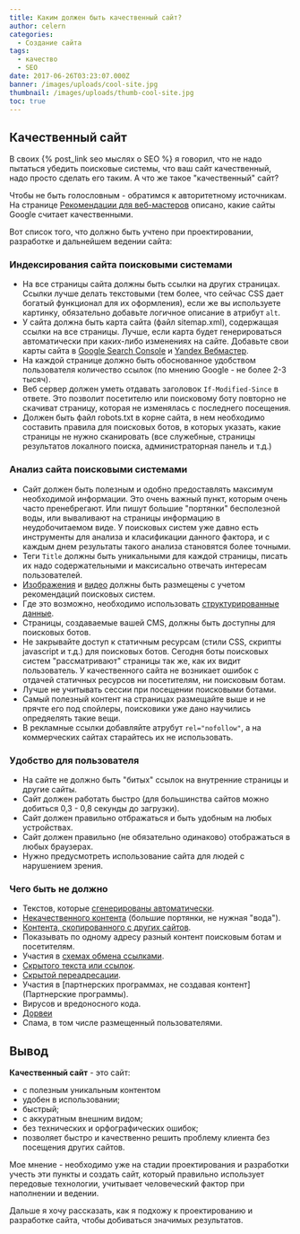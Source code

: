 ```yaml
---
title: Каким должен быть качественный сайт?
author: celern
categories:
  - Создание сайта
tags:
  - качество
  - SEO
date: 2017-06-26T03:23:07.000Z
banner: /images/uploads/cool-site.jpg
thumbnail: /images/uploads/thumb-cool-site.jpg
toc: true
---
```


## Качественный сайт

В своих {% post_link seo мыслях о SEO %} я говорил, что не надо пытаться убедить поисковые системы, что ваш сайт качественный, надо просто сделать его таким. А что же такое "качественный" cайт?
<!-- more -->
Чтобы не быть голословным - обратимся к авторитетному источникам. На странице [Рекомендации для веб-мастеров](https://support.google.com/webmasters/answer/35769?hl=ru) описано, какие сайты Google считает качественными.

Вот список того, что должно быть учтено при проектировании, разработке и дальнейшем ведении сайта:

### Индексирования сайта поисковыми системами
* На все страницы сайта должны быть ссылки на других страницах. Ссылки лучше делать текстовыми (тем более, что сейчас CSS дает богатый функционал для их оформления), если же вы используете картинку, обязательно добавьте логичное описание в атрибут ``alt``.
* У сайта должна быть карта сайта (файл sitemap.xml), содержащая ссылки на все страницы. Лучше, если карта будет генерироваться автоматически при каких-либо изменениях на сайте. Добавьте свои карты сайта в [Google Search Console](https://www.google.com/webmasters/) и [Yandex Вебмастер](https://webmaster.yandex.ru).
* На каждой странице должно быть обоснованное удобством пользователя количество ссылок (по мнению Google - не более 2-3 тысяч).
* Веб сервер должен уметь отдавать заголовок ``If-Modified-Since`` в ответе. Это позволит посетителю или поисковому боту повторно не скачиват страницу, которая не изменялась с последнего посещения.
* Должен быть файл robots.txt в корне сайта, в нем необходимо составить правила для поисковых ботов, в которых указать, какие страницы не нужно сканировать (все служебные, страницы результатов локалного поиска, администраторная панель и т.д.)

### Анализ сайта поисковыми системами
* Сайт должен быть полезным и одобно предоставлять максимум необходимой информации. Это очень важный пункт, которым очень часто пренебрегают. Или пишут большие "портянки" бесполезной воды, или вываливают на страницы информацию в неудобочитаемом виде. У поисковых систем уже давно есть инструменты для анализа и класификации данного фактора, и с каждым днем результаты такого анализа становятся более точными. 
* Теги ``Title`` должны быть уникальными для каждой страницы, писать их надо содержательными и максисально отвечать интересам пользователей.
* [Изображения](https://support.google.com/webmasters/answer/114016) и [видео](https://support.google.com/webmasters/answer/156442) должны быть размещены с учетом рекомендаций поисковых систем.
* Где это возможно, необходимо использовать [структурированные данные](https://ru.wikipedia.org/wiki/Schema.org).
* Страницы, создаваемые вашей CMS, должны быть доступны для поисковых ботов.
* Не закрывайте доступ к статичным ресурсам (стили CSS, скрипты javascript и т.д.) для поисковых ботов. Сегодня боты поисковых систем "рассматривают" страницы так же, как их видит пользователь. У качественного сайта не возникает ошибок с отдачей статичных ресурсов ни посетителям, ни поисковым ботам.
* Лучше не учитывать сессии при посещении поисковыми ботами.
* Самый полезный контент на страницах размещайте выше и не прячте его под спойлеры, поисковики уже дано научились опредяелять такие вещи.
* В рекламные ссылки добавляйте атрубут ``rel="nofollow"``, а на коммерческих сайтах старайтесь их не использовать.

### Удобство для пользователя

* На сайте не должно быть "битых" ссылок на внутренние страницы и другие сайты.
* Сайт должен работать быстро (для большинства сайтов можно добиться 0,3 - 0,8 секунды до загрузки).
* Сайт должен правильно отбражаться и быть удобным на любых устройствах.
* Сайт должен правильно (не обязательно одинаково) отображаться в любых браузерах.
* Нужно предусмотреть использование сайта для людей с нарушением зрения.

### Чего быть не должно

* Текстов, которые [сгенерированы автоматически](https://support.google.com/webmasters/answer/2721306).
* [Некачественного контента](https://support.google.com/webmasters/answer/66361) (большие портянки, не нужная "вода").
* [Контента, скопированного с других сайтов](https://support.google.com/webmasters/answer/2721312).
* Показывать по одному адресу разный контент поисковым ботам и посетителям.
* Участия в [схемах обмена ссылками](https://support.google.com/webmasters/answer/66356).
* [Скрытого текста или ссылок](https://support.google.com/webmasters/answer/66353).
* [Скрытой переадресации](https://support.google.com/webmasters/answer/2721217).
* Участия в [партнерских программах, не создавая контент](Партнерские программы).
* Вирусов и вредоносного кода.
* [Дорвеи](https://support.google.com/webmasters/answer/2721311)
* Спама, в том числе размещенный пользователями.

## Вывод

**Качественный сайт** - это сайт:

* с полезным уникальным контентом
* удобен в использовании;
* быстрый;
* с аккуратным внешним видом;
* без технических и орфографических ошибок;
* позволяет быстро и качественно решить проблему клиента без посещения других сайтов.

Мое мнение - необходимо уже на стадии проектирования и разработки учесть эти пункты и создать сайт, который правильно использует передовые технологии, учитывает человеческий фактор при наполнении и ведении.

Дальше я хочу рассказать, как я подхожу к проектированию и разработке сайта, чтобы добиваться значимых результатов.
